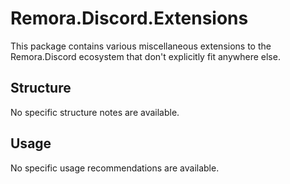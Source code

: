 Remora.Discord.Extensions
=========================

This package contains various miscellaneous extensions to the Remora.Discord
ecosystem that don't explicitly fit anywhere else.

## Structure
No specific structure notes are available.

## Usage
No specific usage recommendations are available.
